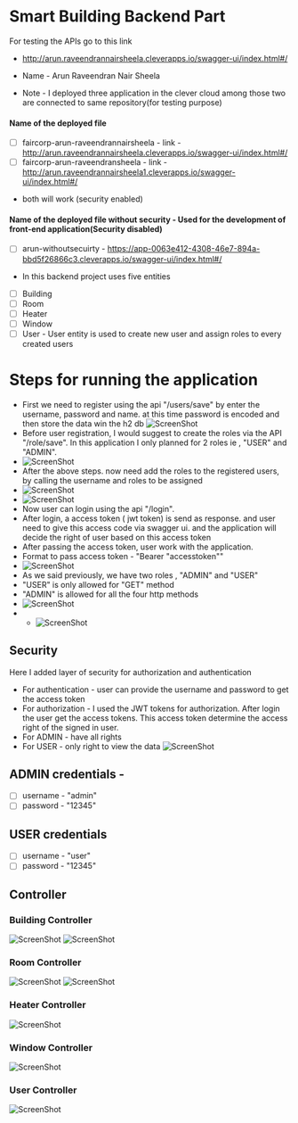 # Smart Building Backend Part
For testing the APIs go to this link
- http://arun.raveendrannairsheela.cleverapps.io/swagger-ui/index.html#/
- Name -  Arun Raveendran Nair Sheela

- Note -  I deployed three application in the clever cloud among those two are connected to same repository(for testing purpose)
#### Name of the deployed file

- [ ] faircorp-arun-raveendrannairsheela - link - http://arun.raveendrannairsheela.cleverapps.io/swagger-ui/index.html#/
- [ ] faircorp-arun-raveendransheela - link - http://arun.raveendrannairsheela1.cleverapps.io/swagger-ui/index.html#/
- both will work (security enabled)

#### Name of the deployed file without security - Used for the development of front-end application(Security disabled)

- [ ] arun-withoutsecuirty - https://app-0063e412-4308-46e7-894a-bbd5f26866c3.cleverapps.io/swagger-ui/index.html#/
- In this backend project uses five entities

- [ ] Building
- [ ] Room
- [ ] Heater
- [ ] Window 
- [ ] User -  User entity is used to create new user and assign roles to every created users

# Steps for running the application

- First we need to register using the api "/users/save" by enter the username, password and name.
at this time password is encoded and then store the data win the h2 db
  ![ScreenShot](images/saveusers.PNG)
- Before user registration,  I would suggest to create the roles via the API "/role/save". In this application I only planned for 2 roles 
ie ,  "USER" and "ADMIN".
- ![ScreenShot](images/roles.PNG)
- After the above steps. now need add the roles to the registered users, 
by calling the username and roles to be assigned
- ![ScreenShot](images/addrooltouser.PNG)
- ![ScreenShot](images/getUsers.PNG)
- Now user can login using the api "/login".  
- After login, a access token ( jwt token) is send  as response. and user need to give this access code via swagger ui.
and the application will decide the right of user based on this access token
- After passing the access token, user work with the application.
- Format to pass access token  -  "Bearer "accesstoken""
- ![ScreenShot](images/login.PNG)
- As we said previously, we have two roles , "ADMIN" and "USER"
- "USER" is only allowed for "GET" method
- "ADMIN" is allowed for all the four http methods
- ![ScreenShot](images/jwt.PNG)
- - ![ScreenShot](images/jwtauthorization.PNG)


##  Security 

Here I added layer of security for authorization and authentication 

- For authentication  -  user can provide the username and password to get the access token 
- For authorization -  I used the JWT tokens for authorization. After login the user get the access tokens. This access token determine the access right of the signed in user. 
- For ADMIN - have all rights
- For USER -  only right to view the data
  ![ScreenShot](images/forbidden.PNG)

##  ADMIN credentials  - 
- [ ] username - "admin"
- [ ] password - "12345"

## USER credentials
- [ ] username - "user"
- [ ] password - "12345"

## Controller

### Building Controller
![ScreenShot](images/buildingcontorller.PNG)
![ScreenShot](images/building.PNG)
### Room Controller
![ScreenShot](images/roomcontroller.PNG)
![ScreenShot](images/room.PNG)
### Heater Controller 
![ScreenShot](images/heatercontroller.PNG)

### Window Controller
![ScreenShot](images/windowcontroller.PNG)

### User Controller
![ScreenShot](images/usercontroller.PNG)





